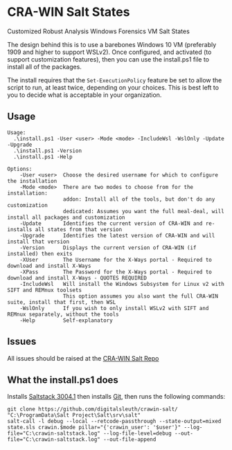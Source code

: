 # CRA-WIN Salt States
Customized Robust Analysis Windows Forensics VM Salt States

The design behind this is to use a barebones Windows 10 VM (preferably 1909 and higher to support WSLv2).
Once configured, and activated (to support customization features), then you can use the install.ps1 file to
install all of the packages.

The install requires that the `Set-ExecutionPolicy` feature be set to allow the script to run, at least twice, depending on your choices.
This is best left to you to decide what is acceptable in your organization.

## Usage
```text
Usage:
  .\install.ps1 -User <user> -Mode <mode> -IncludeWsl -WslOnly -Update -Upgrade
  .\install.ps1 -Version
  .\install.ps1 -Help

Options:
    -User <user>  Choose the desired username for which to configure the installation
    -Mode <mode>  There are two modes to choose from for the installation:
                  addon: Install all of the tools, but don't do any customization
                  dedicated: Assumes you want the full meal-deal, will install all packages and customization
    -Update       Identifies the current version of CRA-WIN and re-installs all states from that version
    -Upgrade      Identifies the latest version of CRA-WIN and will install that version
    -Version      Displays the current version of CRA-WIN (if installed) then exits
    -XUser        The Username for the X-Ways portal - Required to download and install X-Ways
    -XPass        The Password for the X-Ways portal - Required to download and install X-Ways - QUOTES REQUIRED
    -IncludeWsl   Will install the Windows Subsystem for Linux v2 with SIFT and REMnux toolsets
                  This option assumes you also want the full CRA-WIN suite, install that first, then WSL
    -WslOnly      If you wish to only install WSLv2 with SIFT and REMnux separately, without the tools
    -Help         Self-explanatory
```

## Issues

All issues should be raised at the [CRA-WIN Salt Repo](https://github.com/digitalsleuth/crawin-salt)

## What the install.ps1 does

Installs [Saltstack 3004.1](https://repo.saltproject.io/windows/Salt-Minion-3004.1-1-Py3-AMD64-Setup.exe) then installs 
[Git](https://git-scm.com/download/win), then runs the following commands:
```
git clone https://github.com/digitalsleuth/crawin-salt/ "C:\ProgramData\Salt Project\Salt\srv\salt"
salt-call -l debug --local --retcode-passthrough --state-output=mixed state.sls crawin.$mode pillar="{'crawin_user': '$user'}" --log-file="C:\crawin-saltstack.log" --log-file-level=debug --out-file="C:\crawin-saltstack.log" --out-file-append
```

